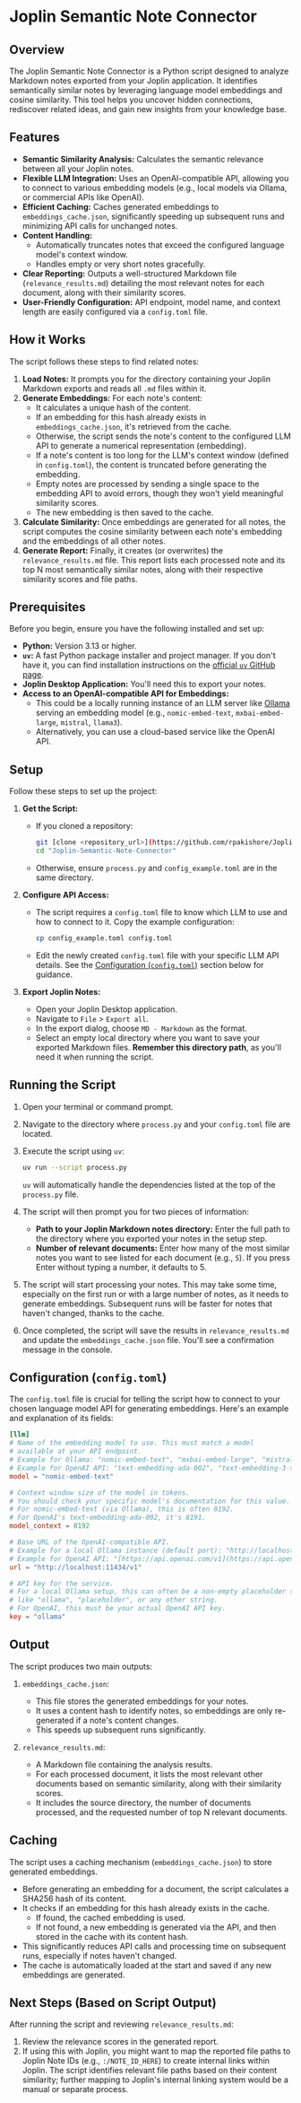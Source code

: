 # Joplin Semantic Note Connector

## Overview

The Joplin Semantic Note Connector is a Python script designed to analyze Markdown notes exported from your Joplin application. It identifies semantically similar notes by leveraging language model embeddings and cosine similarity. This tool helps you uncover hidden connections, rediscover related ideas, and gain new insights from your knowledge base.

## Features

* **Semantic Similarity Analysis:** Calculates the semantic relevance between all your Joplin notes.
* **Flexible LLM Integration:** Uses an OpenAI-compatible API, allowing you to connect to various embedding models (e.g., local models via Ollama, or commercial APIs like OpenAI).
* **Efficient Caching:** Caches generated embeddings to `embeddings_cache.json`, significantly speeding up subsequent runs and minimizing API calls for unchanged notes.
* **Content Handling:**
    * Automatically truncates notes that exceed the configured language model's context window.
    * Handles empty or very short notes gracefully.
* **Clear Reporting:** Outputs a well-structured Markdown file (`relevance_results.md`) detailing the most relevant notes for each document, along with their similarity scores.
* **User-Friendly Configuration:** API endpoint, model name, and context length are easily configured via a `config.toml` file.

## How it Works

The script follows these steps to find related notes:

1.  **Load Notes:** It prompts you for the directory containing your Joplin Markdown exports and reads all `.md` files within it.
2.  **Generate Embeddings:** For each note's content:
    * It calculates a unique hash of the content.
    * If an embedding for this hash already exists in `embeddings_cache.json`, it's retrieved from the cache.
    * Otherwise, the script sends the note's content to the configured LLM API to generate a numerical representation (embedding).
    * If a note's content is too long for the LLM's context window (defined in `config.toml`), the content is truncated before generating the embedding.
    * Empty notes are processed by sending a single space to the embedding API to avoid errors, though they won't yield meaningful similarity scores.
    * The new embedding is then saved to the cache.
3.  **Calculate Similarity:** Once embeddings are generated for all notes, the script computes the cosine similarity between each note's embedding and the embeddings of all other notes.
4.  **Generate Report:** Finally, it creates (or overwrites) the `relevance_results.md` file. This report lists each processed note and its top N most semantically similar notes, along with their respective similarity scores and file paths.

## Prerequisites

Before you begin, ensure you have the following installed and set up:

* **Python:** Version 3.13 or higher.
* **`uv`:** A fast Python package installer and project manager. If you don't have it, you can find installation instructions on the [official `uv` GitHub page](https://github.com/astral-sh/uv).
* **Joplin Desktop Application:** You'll need this to export your notes.
* **Access to an OpenAI-compatible API for Embeddings:**
    * This could be a locally running instance of an LLM server like [Ollama](https://ollama.com/) serving an embedding model (e.g., `nomic-embed-text`, `mxbai-embed-large`, `mistral`, `llama3`).
    * Alternatively, you can use a cloud-based service like the OpenAI API.

## Setup

Follow these steps to set up the project:

1.  **Get the Script:**
    * If you cloned a repository:
        ```bash
        git [clone <repository_url>](https://github.com/rpakishore/Joplin-Semantic-Note-Connector)
        cd "Joplin-Semantic-Note-Connector"
        ```
    * Otherwise, ensure `process.py` and `config_example.toml` are in the same directory.

2.  **Configure API Access:**
    * The script requires a `config.toml` file to know which LLM to use and how to connect to it. Copy the example configuration:
        ```bash
        cp config_example.toml config.toml
        ```
    * Edit the newly created `config.toml` file with your specific LLM API details. See the [Configuration (`config.toml`)](#configuration-configtoml) section below for guidance.

3.  **Export Joplin Notes:**
    * Open your Joplin Desktop application.
    * Navigate to `File` > `Export all`.
    * In the export dialog, choose `MD - Markdown` as the format.
    * Select an empty local directory where you want to save your exported Markdown files. **Remember this directory path**, as you'll need it when running the script.

## Running the Script

1.  Open your terminal or command prompt.
2.  Navigate to the directory where `process.py` and your `config.toml` file are located.
3.  Execute the script using `uv`:
    ```bash
    uv run --script process.py
    ```
    `uv` will automatically handle the dependencies listed at the top of the `process.py` file.

4.  The script will then prompt you for two pieces of information:
    * **Path to your Joplin Markdown notes directory:** Enter the full path to the directory where you exported your notes in the setup step.
    * **Number of relevant documents:** Enter how many of the most similar notes you want to see listed for each document (e.g., `5`). If you press Enter without typing a number, it defaults to 5.

5.  The script will start processing your notes. This may take some time, especially on the first run or with a large number of notes, as it needs to generate embeddings. Subsequent runs will be faster for notes that haven't changed, thanks to the cache.

6.  Once completed, the script will save the results in `relevance_results.md` and update the `embeddings_cache.json` file. You'll see a confirmation message in the console.

## Configuration (`config.toml`)

The `config.toml` file is crucial for telling the script how to connect to your chosen language model API for generating embeddings. Here's an example and explanation of its fields:

```toml
[llm]
# Name of the embedding model to use. This must match a model
# available at your API endpoint.
# Example for Ollama: "nomic-embed-text", "mxbai-embed-large", "mistral"
# Example for OpenAI API: "text-embedding-ada-002", "text-embedding-3-small"
model = "nomic-embed-text"

# Context window size of the model in tokens.
# You should check your specific model's documentation for this value.
# For nomic-embed-text (via Ollama), this is often 8192.
# For OpenAI's text-embedding-ada-002, it's 8191.
model_context = 8192

# Base URL of the OpenAI-compatible API.
# Example for a local Ollama instance (default port): "http://localhost:11434/v1"
# Example for OpenAI API: "[https://api.openai.com/v1](https://api.openai.com/v1)"
url = "http://localhost:11434/v1"

# API key for the service.
# For a local Ollama setup, this can often be a non-empty placeholder string
# like "ollama", "placeholder", or any other string.
# For OpenAI, this must be your actual OpenAI API key.
key = "ollama"

```

## Output

The script produces two main outputs:

1. `embeddings_cache.json`:
   - This file stores the generated embeddings for your notes.
   - It uses a content hash to identify notes, so embeddings are only re-generated if a note's content changes.
   - This speeds up subsequent runs significantly.

2. `relevance_results.md`:
   - A Markdown file containing the analysis results.
   - For each processed document, it lists the most relevant other documents based on semantic similarity, along with their similarity scores.
   - It includes the source directory, the number of documents processed, and the requested number of top N relevant documents.

## Caching

The script uses a caching mechanism (`embeddings_cache.json`) to store generated embeddings.

- Before generating an embedding for a document, the script calculates a SHA256 hash of its content.
- It checks if an embedding for this hash already exists in the cache.
    - If found, the cached embedding is used.
    - If not found, a new embedding is generated via the API, and then stored in the cache with its content hash.
- This significantly reduces API calls and processing time on subsequent runs, especially if notes haven't changed.
- The cache is automatically loaded at the start and saved if any new embeddings are generated.

## Next Steps (Based on Script Output)

After running the script and reviewing `relevance_results.md`:

1. Review the relevance scores in the generated report.
2. If using this with Joplin, you might want to map the reported file paths to Joplin Note IDs (e.g., `:/NOTE_ID_HERE`) to create internal links within Joplin. The script identifies relevant file paths based on their content similarity; further mapping to Joplin's internal linking system would be a manual or separate process.